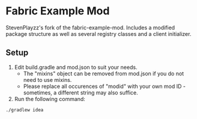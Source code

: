 # Fabric Example Mod

StevenPlayzz's fork of the fabric-example-mod. Includes a modified package structure as well as several registry classes and a client initializer.

## Setup

1. Edit build.gradle and mod.json to suit your needs.
    * The "mixins" object can be removed from mod.json if you do not need to use mixins.
    * Please replace all occurences of "modid" with your own mod ID - sometimes, a different string may also suffice.
2. Run the following command:

```
./gradlew idea
```
